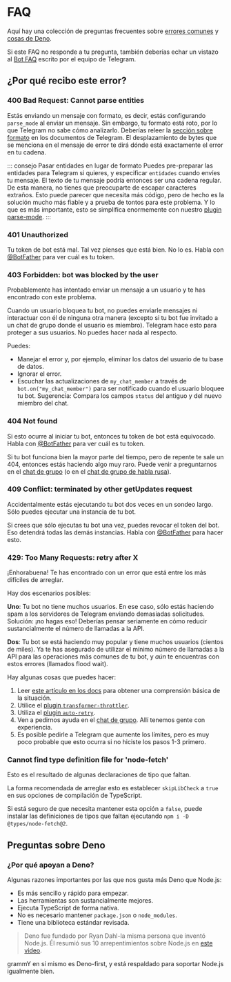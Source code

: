 # FAQ

Aquí hay una colección de preguntas frecuentes sobre [errores comunes](#¿por-que-recibo-este-error) y [cosas de Deno](#preguntas-sobre-deno).

Si este FAQ no responde a tu pregunta, también deberías echar un vistazo al [Bot FAQ](https://core.telegram.org/bots/faq) escrito por el equipo de Telegram.

## ¿Por qué recibo este error?

### 400 Bad Request: Cannot parse entities

Estás enviando un mensaje con formato, es decir, estás configurando `parse_mode` al enviar un mensaje.
Sin embargo, tu formato está roto, por lo que Telegram no sabe cómo analizarlo.
Deberías releer la [sección sobre formato](https://core.telegram.org/bots/api#formatting-options) en los documentos de Telegram.
El desplazamiento de bytes que se menciona en el mensaje de error te dirá dónde está exactamente el error en tu cadena.

::: consejo Pasar entidades en lugar de formato
Puedes pre-preparar las entidades para Telegram si quieres, y especificar `entidades` cuando envíes tu mensaje.
El texto de tu mensaje podría entonces ser una cadena regular.
De esta manera, no tienes que preocuparte de escapar caracteres extraños.
Esto puede parecer que necesita más código, pero de hecho es la solución mucho más fiable y a prueba de tontos para este problema.
Y lo que es más importante, esto se simplifica enormemente con nuestro [plugin parse-mode](../plugins/parse-mode.md).
:::

### 401 Unauthorized

Tu token de bot está mal.
Tal vez pienses que está bien.
No lo es.
Habla con [@BotFather](https://t.me/BotFather) para ver cuál es tu token.

### 403 Forbidden: bot was blocked by the user

Probablemente has intentado enviar un mensaje a un usuario y te has encontrado con este problema.

Cuando un usuario bloquea tu bot, no puedes enviarle mensajes ni interactuar con él de ninguna otra manera (excepto si tu bot fue invitado a un chat de grupo donde el usuario es miembro).
Telegram hace esto para proteger a sus usuarios.
No puedes hacer nada al respecto.

Puedes:

- Manejar el error y, por ejemplo, eliminar los datos del usuario de tu base de datos.
- Ignorar el error.
- Escuchar las actualizaciones de `my_chat_member` a través de `bot.on("my_chat_member")` para ser notificado cuando el usuario bloquee tu bot.
  Sugerencia: Compara los campos `status` del antiguo y del nuevo miembro del chat.

### 404 Not found

Si esto ocurre al iniciar tu bot, entonces tu token de bot está equivocado.
Habla con [@BotFather](https://t.me/BotFather) para ver cuál es tu token.

Si tu bot funciona bien la mayor parte del tiempo, pero de repente te sale un 404, entonces estás haciendo algo muy raro.
Puede venir a preguntarnos en el [chat de grupo](https://t.me/grammyjs) (o en el [chat de grupo de habla rusa](https://t.me/grammyjs_ru)).

### 409 Conflict: terminated by other getUpdates request

Accidentalmente estás ejecutando tu bot dos veces en un sondeo largo.
Sólo puedes ejecutar una instancia de tu bot.

Si crees que sólo ejecutas tu bot una vez, puedes revocar el token del bot.
Eso detendrá todas las demás instancias.
Habla con [@BotFather](https://t.me/BotFather) para hacer esto.

### 429: Too Many Requests: retry after X

¡Enhorabuena!
Te has encontrado con un error que está entre los más difíciles de arreglar.

Hay dos escenarios posibles:

**Uno**: Tu bot no tiene muchos usuarios.
En ese caso, sólo estás haciendo spam a los servidores de Telegram enviando demasiadas solicitudes.
Solución: ¡no hagas eso!
Deberías pensar seriamente en cómo reducir sustancialmente el número de llamadas a la API.

**Dos**: Tu bot se está haciendo muy popular y tiene muchos usuarios (cientos de miles).
Ya te has asegurado de utilizar el mínimo número de llamadas a la API para las operaciones más comunes de tu bot, y _aún_ te encuentras con estos errores (llamados flood wait).

Hay algunas cosas que puedes hacer:

1. Leer [este artículo en los docs](../advanced/flood.md) para obtener una comprensión básica de la situación.
2. Utilice el [plugin `transformer-throttler`](../plugins/transformer-throttler.md).
3. Utiliza el [plugin `auto-retry`](../plugins/auto-retry.md).
4. Ven a pedirnos ayuda en el [chat de grupo](https://t.me/grammyjs).
   Allí tenemos gente con experiencia.
5. Es posible pedirle a Telegram que aumente los límites, pero es muy poco probable que esto ocurra si no hiciste los pasos 1-3 primero.

### Cannot find type definition file for 'node-fetch'

Esto es el resultado de algunas declaraciones de tipo que faltan.

La forma recomendada de arreglar esto es establecer `skipLibCheck` a `true` en sus opciones de compilación de TypeScript.

Si está seguro de que necesita mantener esta opción a `false`, puede instalar las definiciones de tipos que faltan ejecutando `npm i -D @types/node-fetch@2`.

## Preguntas sobre Deno

### ¿Por qué apoyan a Deno?

Algunas razones importantes por las que nos gusta más Deno que Node.js:

- Es más sencillo y rápido para empezar.
- Las herramientas son sustancialmente mejores.
- Ejecuta TypeScript de forma nativa.
- No es necesario mantener `package.json` o `node_modules`.
- Tiene una biblioteca estándar revisada.

> Deno fue fundado por Ryan Dahl-la misma persona que inventó Node.js.
> Él resumió sus 10 arrepentimientos sobre Node.js en [este video](https://youtu.be/M3BM9TB-8yA).

grammY en sí mismo es Deno-first, y está respaldado para soportar Node.js igualmente bien.
